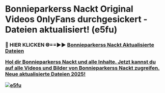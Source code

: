 # Bonnieparkerss Nackt Original Videos 0nlyFans durchgesickert - Dateien aktualisiert! (e5fu)

<h3>🔴 HIER KLICKEN 🌐==►► <a href="https://tinyurl.com/h6vf6nb8" rel="nofollow">Bonnieparkerss Nackt Aktualisierte Dateien

Hol dir Bonnieparkerss Nackt und alle Inhalte. Jetzt kannst du auf alle Videos und Bilder von Bonnieparkerss Nackt zugreifen. Neue aktualisierte Dateien 2025!

[![e5fu](https://i.imgur.com/sD4kR3V.gif)](https://tinyurl.com/h6vf6nb8)
